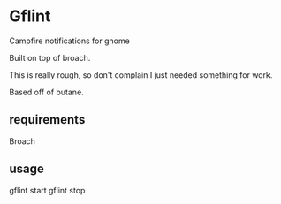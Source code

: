 Gflint
======

Campfire notifications for gnome

Built on top of broach.

This is really rough, so don't complain I just needed something for work.

Based off of butane.

requirements
------------
Broach


usage
-----
gflint start
gflint stop
